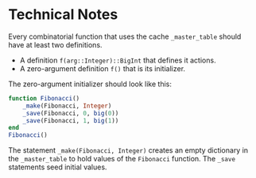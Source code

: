 # Technical Notes

Every combinatorial function that uses the cache `_master_table` should have at least two definitions.
* A definition `f(arg::Integer)::BigInt` that defines it actions.
* A zero-argument definition `f()` that is its initializer.

The zero-argument initializer should look like this:
```julia
function Fibonacci()
    _make(Fibonacci, Integer)
    _save(Fibonacci, 0, big(0))
    _save(Fibonacci, 1, big(1))
end
Fibonacci()
```

The statement `_make(Fibonacci, Integer)` creates an empty dictionary in the `_master_table` to hold values of the `Fibonacci` function. The `_save` statements seed initial values. 